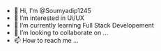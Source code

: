 - 👋 Hi, I’m @Soumyadip1245
- 👀 I’m interested in Ui/UX 
- 🌱 I’m currently learning Full Stack Developement
- 💞️ I’m looking to collaborate on ...
- 📫 How to reach me ...

<!---
Soumyadip1245/Soumyadip1245 is a ✨ special ✨ repository because its `README.md` (this file) appears on your GitHub profile.
You can click the Preview link to take a look at your changes.
--->
